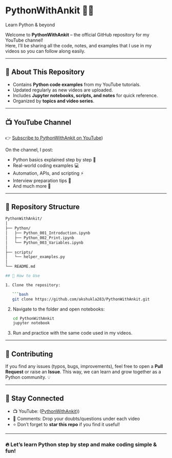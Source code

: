 # PythonWithAnkit 🎥🐍
Learn Python &amp; beyond 

Welcome to **PythonWithAnkit** – the official GitHub repository for my YouTube channel!  
Here, I’ll be sharing all the code, notes, and examples that I use in my videos so you can follow along easily.

---

## 📌 About This Repository
- Contains **Python code examples** from my YouTube tutorials.
- Updated regularly as new videos are uploaded.
- Includes **Jupyter notebooks, scripts, and notes** for quick reference.
- Organized by **topics and video series**.

---

## 📺 YouTube Channel
👉 [Subscribe to PythonWithAnkit on YouTube](https://www.youtube.com/@pythonwithankitshukla))

On the channel, I post:
- Python basics explained step by step 🐍  
- Real-world coding examples 💻  
- Automation, APIs, and scripting ⚡  
- Interview preparation tips 🎯  
- And much more 🚀  

---

## 📂 Repository Structure
```bash
PythonWithAnkit/
│
├── Python/
│   ├── Python_001_Introduction.ipynb
│   ├── Python_002_Print.ipynb
│   └── Python_003_Variables.ipynb
│
├── scripts/
│   └── helper_examples.py
│
└── README.md

## 🚀 How to Use

1. Clone the repository:

   ```bash
   git clone https://github.com/akshukla283/PythonWithAnkit.git
   ```
2. Navigate to the folder and open notebooks:

   ```bash
   cd PythonWithAnkit
   jupyter notebook
   ```
3. Run and practice with the same code used in my videos.

---

## 🤝 Contributing

If you find any issues (typos, bugs, improvements), feel free to open a **Pull Request** or raise an **Issue**.
This way, we can learn and grow together as a Python community. 💡

---

## 📢 Stay Connected

* 📺 YouTube: ([PythonWithAnkit](https://www.youtube.com/@pythonwithankitshukla)))
* 💬 Comments: Drop your doubts/questions under each video
* ⭐ Don’t forget to **star this repo** if you find it useful!

---

### 🔥 Let’s learn Python step by step and make coding simple & fun!

```

